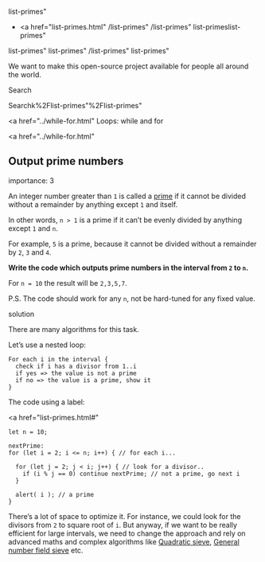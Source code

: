 list-primes"

-   <a href="list-primes.html"
    /list-primes"
    /list-primes"
    list-primeslist-primes"

<!-- -->

list-primes"
list-primes"
/list-primes"
list-primes"

We want to make this open-source project available for people all around the world.

Search

Searchk%2Flist-primes"%2Flist-primes" </a>

<a href="../while-for.html" Loops: while and for</span></a>

<a href="../while-for.html"

## Output prime numbers

<span class="task__importance" title="How important is the task, from 1 to 5">importance: 3</span>

An integer number greater than `1` is called a [prime](https://en.wikipedia.org/wiki/Prime_number) if it cannot be divided without a remainder by anything except `1` and itself.

In other words, `n > 1` is a prime if it can’t be evenly divided by anything except `1` and `n`.

For example, `5` is a prime, because it cannot be divided without a remainder by `2`, `3` and `4`.

**Write the code which outputs prime numbers in the interval from `2` to `n`.**

For `n = 10` the result will be `2,3,5,7`.

P.S. The code should work for any `n`, not be hard-tuned for any fixed value.

solution

There are many algorithms for this task.

Let’s use a nested loop:

    For each i in the interval {
      check if i has a divisor from 1..i
      if yes => the value is not a prime
      if no => the value is a prime, show it
    }

The code using a label:

<a href="list-primes.html#"
<a href="list-primes.html#" class="toolbar__button toolbar__button_edit" title="open in sandbox"></a>

    let n = 10;

    nextPrime:
    for (let i = 2; i <= n; i++) { // for each i...

      for (let j = 2; j < i; j++) { // look for a divisor..
        if (i % j == 0) continue nextPrime; // not a prime, go next i
      }

      alert( i ); // a prime
    }

There’s a lot of space to optimize it. For instance, we could look for the divisors from `2` to square root of `i`. But anyway, if we want to be really efficient for large intervals, we need to change the approach and rely on advanced maths and complex algorithms like [Quadratic sieve](https://en.wikipedia.org/wiki/Quadratic_sieve), [General number field sieve](https://en.wikipedia.org/wiki/General_number_field_sieve) etc.

